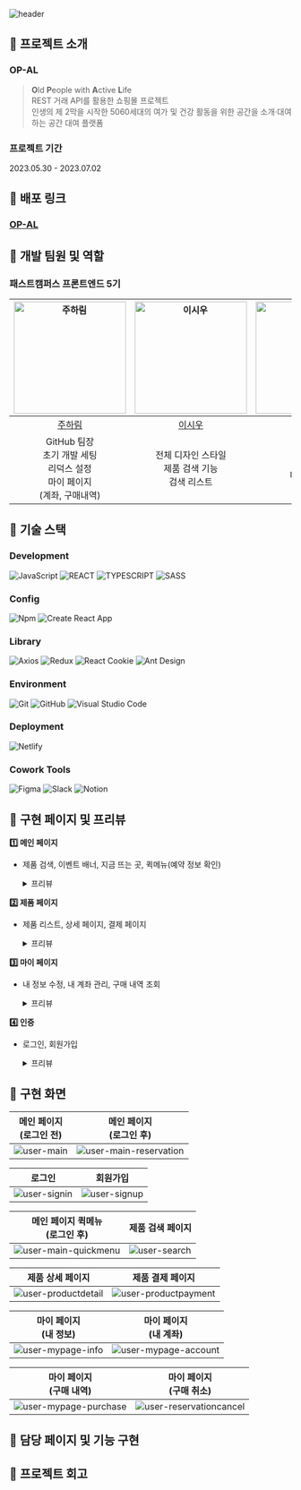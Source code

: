 ![header](https://capsule-render.vercel.app/api?type=waving&color=gradient&height=200&section=header&text=OP-AL&fontSize=50)

## 📌 프로젝트 소개

### OP-AL

> **O**ld **P**eople with **A**ctive **L**ife <br />
> REST 거래 API를 활용한 쇼핑몰 프로젝트 <br />
> 인생의 제 2막을 시작한 5060세대의 여가 및 건강 활동을 위한 공간을 소개·대여하는 공간 대여 플랫폼

### 프로젝트 기간

2023.05.30 - 2023.07.02

## 📌 배포 링크

### **[OP-AL](https://zippy-sable-b21ba3.netlify.app/)**

## 📌 개발 팀원 및 역할

### 패스트캠퍼스 프론트엔드 5기

| <a href="https://github.com/wngkfla01"><img src="https://avatars.githubusercontent.com/u/64509945?v=4" width=200px alt="주하림" /></a> | <a href="https://github.com/cuconveniencestore"><img src="https://avatars.githubusercontent.com/u/125563995?v=4" width=200px alt="이시우" /></a> | <a href="https://github.com/dmswl2030"><img src="https://avatars.githubusercontent.com/u/51252978?v=4" width=200px alt="이은지" /></a> | <a href="https://github.com/DevYBecca"><img src="https://avatars.githubusercontent.com/u/125433485?v=4" width=200px alt="윤금엽" /></a> | <a href="https://github.com/nangkong98"><img src="https://avatars.githubusercontent.com/u/116564788?v=4" width=200px alt="강동훈" /> |
| :------------------------------------------------------------------------------------------------------------------------------------: | :----------------------------------------------------------------------------------------------------------------------------------------------: | :------------------------------------------------------------------------------------------------------------------------------------: | :-------------------------------------------------------------------------------------------------------------------------------------: | :----------------------------------------------------------------------------------------------------------------------------------: |
|                                                 [주하림](https://github.com/wngkfla01)                                                 |                                                 [이시우](https://github.com/cuconveniencestore)                                                  |                                                 [이은지](https://github.com/dmswl2030)                                                 |                                                 [윤금엽](https://github.com/DevYBecca)                                                  |                                               [강동훈](https://github.com/nangkong98)                                                |
|                      GitHub 팀장<br /> 초기 개발 세팅<br /> 리덕스 설정<br /> 마이 페이지<br /> (계좌, 구매내역)                       |                                            전체 디자인 스타일<br /> 제품 검색 기능<br /> 검색 리스트                                             |                                        로그인<br /> 회원가입<br /> 마이 페이지<br /> (내 정보)                                         |                                              제품 상세 페이지<br /> 제품 결제 페이지<br />                                              |                                                           더미데이터 수집                                                            |

## 📌 기술 스택

### Development

![JavaScript](https://img.shields.io/badge/JavaScript-F7DF1E?style=flat&logo=javascript&logoColor=white)
![REACT](https://img.shields.io/badge/React-61DAFB?style=flat&logo=React&logoColor=black)
![TYPESCRIPT](https://img.shields.io/badge/Typescript-3178C6?style=flat&logo=Typescript&logoColor=white)
![SASS](https://img.shields.io/badge/SCSS-CC6699?style=flat&logo=sass&logoColor=white)

### Config

![Npm](https://img.shields.io/badge/Npm-CB3837?style=flat&logo=npm&logoColor=white)
![Create React App](https://img.shields.io/badge/Create%20React%20App-09D3AC?style=flat&logo=CreateReactApp&logoColor=white)

### Library

![Axios](https://img.shields.io/badge/Axios-5A29E4?style=flat&logo=axios&logoColor=white)
![Redux](https://img.shields.io/badge/Redux-764ABC?style=flat&logo=Redux&logoColor=white)
![React Cookie](https://img.shields.io/badge/React%20Cookie-FF4154?style=flat&logo=reactcookie&logoColor=white)
![Ant Design](https://img.shields.io/badge/Ant%20Design-0170FE?style=flat&logo=Ant%20Design&logoColor=white)

### Environment

![Git](https://img.shields.io/badge/Git-F05032?style=flat&logo=git&logoColor=white)
![GitHub](https://img.shields.io/badge/GitHub-181717?style=flat&logo=github&logoColor=white)
![Visual Studio Code](https://img.shields.io/badge/Visual%20Studio%20Code-007ACC?style=flat&logo=visualstudiocode&logoColor=white)

### Deployment

![Netlify](https://img.shields.io/badge/Netlify-00C7B7?style=flat&logo=netlify&logoColor=white)

### Cowork Tools

![Figma](https://img.shields.io/badge/Figma-F24E1E?style=flat&logo=figma&logoColor=white)
![Slack](https://img.shields.io/badge/Slack-4A154B?style=flat&logo=slack&logoColor=white)
![Notion](https://img.shields.io/badge/Notion-000000?style=flat&logo=notion&logoColor=white)

## 📌 구현 페이지 및 프리뷰

**1️⃣ 메인 페이지**

- 제품 검색, 이벤트 배너, 지금 뜨는 곳, 퀵메뉴(예약 정보 확인)

  <details>
    <summary>프리뷰</summary>
    <img src="./src/Assets/Images/readme-main.gif" width="500px">
  </details>

**2️⃣ 제품 페이지**

- 제품 리스트, 상세 페이지, 결제 페이지

  <details>
    <summary>프리뷰</summary>
    <img src="./src/Assets/Images/readme-item.gif" width="500px">
  </details>

**3️⃣ 마이 페이지**

- 내 정보 수정, 내 계좌 관리, 구매 내역 조회

  <details>
    <summary>프리뷰</summary>
    <img src="./src/Assets/Images/readme-mypage.gif" width="500px">
  </details>

**4️⃣ 인증**

- 로그인, 회원가입

  <details>
    <summary>프리뷰</summary>
    <img src="./src/Assets/Images/readme-sign.gif" width="500px">
  </details>

## 📌 구현 화면

| 메인 페이지<br/>(로그인 전)                                                                                           | 메인 페이지<br/>(로그인 후)                                                                                                       |
| --------------------------------------------------------------------------------------------------------------------- | --------------------------------------------------------------------------------------------------------------------------------- |
| ![user-main](https://github.com/wngkfla01/OP-AL_toyproject_1st/assets/125433485/da01748f-8522-40ea-a5f0-56c4ac912eff) | ![user-main-reservation](https://github.com/wngkfla01/OP-AL_toyproject_1st/assets/125433485/72de3974-ecf1-4817-a79d-b38126288785) |

| 로그인                                                                                                                  | 회원가입                                                                                                                |
| ----------------------------------------------------------------------------------------------------------------------- | ----------------------------------------------------------------------------------------------------------------------- |
| ![user-signin](https://github.com/DevYBecca/OP-AL_toyproject_1st/assets/125433485/4562a912-ba74-4fe8-ae93-34836b22b6fa) | ![user-signup](https://github.com/DevYBecca/OP-AL_toyproject_1st/assets/125433485/68dff152-8054-4297-a7bf-cfd663e1a318) |

| 메인 페이지 퀵메뉴<br/>(로그인 후)                                                                                              | 제품 검색 페이지                                                                                                        |
| ------------------------------------------------------------------------------------------------------------------------------- | ----------------------------------------------------------------------------------------------------------------------- |
| ![user-main-quickmenu](https://github.com/DevYBecca/OP-AL_toyproject_1st/assets/125433485/865469d2-ac77-40db-94b7-2a258fbe2213) | ![user-search](https://github.com/DevYBecca/OP-AL_toyproject_1st/assets/125433485/c11e748e-f802-4fdb-8689-da31a27e7bb2) |

| 제품 상세 페이지                                                                                                               | 제품 결제 페이지                                                                                                                |
| ------------------------------------------------------------------------------------------------------------------------------ | ------------------------------------------------------------------------------------------------------------------------------- |
| ![user-productdetail](https://github.com/DevYBecca/OP-AL_toyproject_1st/assets/125433485/ac6df4ad-f0be-4603-bc0b-db8f8109c938) | ![user-productpayment](https://github.com/DevYBecca/OP-AL_toyproject_1st/assets/125433485/db47980a-1c76-4ac8-a3fc-fb9f40d0ec3a) |

| 마이 페이지<br/>(내 정보)                                                                                                    | 마이 페이지<br/>(내 계좌)                                                                                                       |
| ---------------------------------------------------------------------------------------------------------------------------- | ------------------------------------------------------------------------------------------------------------------------------- |
| ![user-mypage-info](https://github.com/DevYBecca/OP-AL_toyproject_1st/assets/125433485/8b84e3e2-884d-436f-a8f2-60db780abda5) | ![user-mypage-account](https://github.com/DevYBecca/OP-AL_toyproject_1st/assets/125433485/18cf99c3-7582-4957-96e8-d576f3aefee8) |

| 마이 페이지<br/>(구매 내역)                                                                                                      | 마이 페이지<br/>(구매 취소)                                                                                                        |
| -------------------------------------------------------------------------------------------------------------------------------- | ---------------------------------------------------------------------------------------------------------------------------------- |
| ![user-mypage-purchase](https://github.com/DevYBecca/OP-AL_toyproject_1st/assets/125433485/a7ea86d7-77bc-4a5a-9ab1-e7518e651dbe) | ![user-reservationcancel](https://github.com/DevYBecca/OP-AL_toyproject_1st/assets/125433485/edfed6f8-a70a-4f03-9782-b1f9cc8bcd3e) |

## 📌 담당 페이지 및 기능 구현

## 📌 프로젝트 회고
